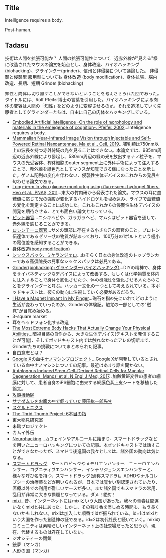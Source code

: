## Title
Intelligence requires a body.

Post-human.

## Tadasu
技術は人間を拡張可能か？
人間の拡張可能性について、近赤外線が"見える"様に改造されたマウスの論文を始点とし、身体改造、バイオハッキング(biohacking)、グラインダー(grinder)、信州と非侵襲について議論した。
非侵襲と侵襲型 服用型についても 身体改造 (body modification)、身体拡張、脳内改造、長期、短期
Grinder (biohacking)

知性と肉体は切り離すことができないということを考えさせられた回であった。タイトルには、Rolf Pfeifer博士の言葉を引用した。バイオハッキングによる肉体の変容は人間の「知性」をどのように変容させるのか。それを追求していく先駆者としてグラインダーたちは、自由に自己の肉体をハッキングしている。
- [Embodied Artificial Intelligence -On the role of morphology and materials in the emergence of cognition-. Pfeifer. 2002](https://www.informatics.indiana.edu/rocha/publications/embrob/pfeifer.html)...Inteligence requires a body.
- [Mammalian Near-Infrared Image Vision through Injectable and Self-Powered Retinal Nanoantennae. Ma et al., Cell, 2019](https://www.ncbi.nlm.nih.gov/pubmed/30827682)...哺乳類は750nm以上の波長を持つ赤外線域の光を見ることはできない。本論文では、985nm周辺の近赤外線により励起し、580nm周辺の緑の光を放出するナノ粒子を、マウスの光受容体、桿体細胞のouter segment上に外科手術によって注入することで、赤外線を緑色光としてマウスが知覚できる様になったことを示した。ゲノム配列の変化を伴わない、侵襲性生体デバイスのこれからの発展を匂わせる論文である。
- [Long-term in vivo glucose monitoring using fluorescent hydrogel fibers. Heo et al., PNAS, 2011](https://www.pnas.org/content/108/33/13399)...東大の竹内研から発表された論文。マウスの耳に血糖値に応じて光の強度が変化するハイドロゲルを埋め込み、ライブで血糖値の変化を測定することに成功した。これもこれからの侵襲性生体デバイスの開発を期待させる、とても面白い論文となっている。
- [ピット器官](https://ja.wikipedia.org/wiki/%E3%83%94%E3%83%83%E3%83%88%E5%99%A8%E5%AE%98)...ニシキヘビや、ガラガラヘビ、マムシはピット器官を通して、赤外線を感じることができる。
- [ロレンチーニ器官](https://ja.wikipedia.org/wiki/%E3%83%AD%E3%83%AC%E3%83%B3%E3%83%81%E3%83%BC%E3%83%8B%E5%99%A8%E5%AE%98)...サメの頭部に存在する小さな穴の器官のこと。プロトン伝達体であるゼリー状の物質が詰まっており、100万分の1ボルトという極小の電位差を感知することができる。
- [身体改造(body modification)](https://ja.wikipedia.org/wiki/%E8%BA%AB%E4%BD%93%E6%94%B9%E9%80%A0)
- [シックスパック、ミケランジェロ](https://www.takasu.co.jp/operation/diet/michelangelo004.html)...おそらく日本の身体改造のトップランカーである高須院長の見事なシックスパックは必見である。
- [Grinder(biohacking): グラインダー(バイオハッキング)](https://en.wikipedia.org/wiki/Grinder_(biohacking))...DIYの精神で、身体をサイバネティックなデバイスによって改善する、もしくは化学物質を体内に注入することで身体を変化させたり、体の機能性を強化させる人たちのことをグラインダーと呼ぶ。ハッカー文化の一つとして考えられている。本ポッドキャストは、彼らの動向に注視していく必要があるだろう。
- [I Have a Magnet Implant In My Finger](https://gizmodo.com/i-have-a-magnet-implant-in-my-finger-5895555)...磁石を指の先にいれてどのように生活が変わっていったのか、Grinderの体験記。触覚の一部としての"磁覚"が目覚め始める。
- 3-square market
- 耳をヘッドフォン化する改造
- [The Most Extreme Body Hacks That Actually Change Your Physical Abilities](https://gizmodo.com/the-most-extreme-body-hacks-that-actually-change-your-p-1704056851)...暗視目薬の自作から、大きな生体デバイス(テキストを発信することが可能)、そしてポッドキャスト内では触れなかったアレの切断まで、Grinderたちの挑戦についてまとめられた記事。
- 自由意志とは？
- [Google Xの血中ナノマシンプロジェクト](https://www.popularmechanics.com/science/health/a11445/google-cancer-detecting-nanoparticles-17366603/)...Google Xが開発しているとされている血中ナノマシンについての記事。最近はあまり話を聞かない。
- [Autologous Induced Stem-Cell–Derived Retinal Cells for Macular Degeneration. Mandai et al. N Engl J Med, 2017](https://www.nejm.org/doi/10.1056/NEJMoa1608368)...加齢黄斑変性の患者の網膜に対して、患者自身のiPS細胞に由来する網膜色素上皮シートを移植した論文。
- [攻殻機動隊](https://ja.wikipedia.org/wiki/%E6%94%BB%E6%AE%BB%E6%A9%9F%E5%8B%95%E9%9A%8A)
- [サナダムシをお腹の中で飼っていた藤田紘一郎先生](https://gendai.ismedia.jp/articles/-/45546)
- [スケルトニクス](https://skeletonics.com/)
- [The Thrid Thumb Project: 6本目の指](https://vimeo.com/220291411)
- 東大稲見研究室
- 未踏プロジェクト
- カムイ外伝
- [Neurohacking](https://en.wikipedia.org/wiki/Neurohacking)...カフェインやアルコールに始まり、スマートドラッグなどを用いたニューロハッキングについての記事。本ポッドキャストでは話すことができなかったが、スマドラ後進国の我々としては、諸外国の動向は気になる。
- [スマートドラッグ](https://ja.wikipedia.org/wiki/%E3%82%B9%E3%83%9E%E3%83%BC%E3%83%88%E3%83%89%E3%83%A9%E3%83%83%E3%82%B0)...ヌートロピックやメモリエンハンサー、ニューロエンハンサー、コグニティブエンハンサー、インテリジェンスエンハンサーと、様々な呼び名を持つ、スマートドラッグ(通称スマドラ)。ADHDやナルコレプシーの治療薬などが用いられるが、日本では覚せい剤認定されていたり、医療以外での利用が難しいケースが多い。また諸外国でもスマドラの常用、乱用が非常に大きな問題となっている。ダメ！絶対！
- [mixi](https://mixi.jp/show_friend.pl?id=1)...昔、インターネットにはmixiという大国があった。我々の青春は間違いなくmixiと共にあった。しかし、その残り香を楽しめる時間も、もう長くないかもしれない。mixiは加入した順番でidが振られている。id=1はmixiという大国を作った創造神の証である。id=2は初代社長と続いていく。mixiのコミュニティは素晴らしいインターネット上の社交場だったと思うが、現在、代替するものは存在していない。
- ジオシティーの閉鎖
- 銃夢（マンガ）
- 人形の国（マンガ）

